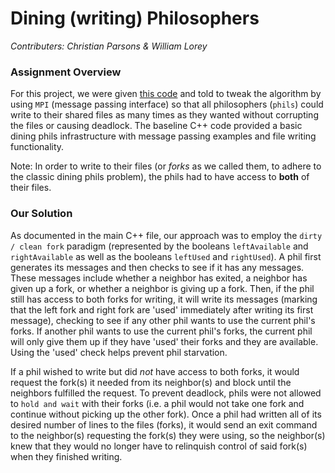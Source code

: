 # Dining (writing) Philosophers

*Contributers: Christian Parsons & William Lorey*

### Assignment Overview

For this project, we were given [this code](https://github.com/wwlorey/dining-philosophers/commit/5cd92812890c10e140840067245581f4c8d65ea7#diff-57049a8364d01c5163dc3cc8a9491cb3R1)
and told to tweak the algorithm by using `MPI` (message passing interface) so that all philosophers (`phils`) could write to their shared files as many times as they wanted without corrupting 
the files or causing deadlock. The baseline C++ code provided a basic dining phils infrastructure with message passing examples and 
file writing functionality.

Note: In order to write to their files (or *forks* as we called them, to adhere to the classic dining phils problem), the phils had to have access
to **both** of their files.

### Our Solution

As documented in the main C++ file, our approach was to employ the `dirty / clean fork` paradigm (represented by the booleans `leftAvailable`
and `rightAvailable` as well as the booleans `leftUsed` and `rightUsed`). A phil first generates its messages and then checks to see if it has any messages. These messages include whether a neighbor has exited, a neighbor has given up a fork, or whether a neighbor is giving up a fork. Then, if the phil still has access to both forks for writing, it will write its messages (marking that the left fork and right fork are 'used' immediately after writing its first message), checking to see if any other phil wants to use the current phil's forks. If another phil wants to use the current phil's forks, the current phil will only give them up if they have 'used' their forks and they are available. Using the 'used' check helps prevent phil starvation.

If a phil wished to write but did *not* have access to both forks, it would request the fork(s) it needed from its neighbor(s) and block until
the neighbors fulfilled the request. To prevent deadlock, phils were not allowed to `hold and wait` with their forks (i.e. a phil would not take one fork
and continue without picking up the other fork).
Once a phil had written all of its desired number of lines to the files (forks), it would send
an exit command to the neighbor(s) requesting the fork(s) they were using, so the neighbor(s) knew that they would no longer have to relinquish control
of said fork(s) when they finished writing.
